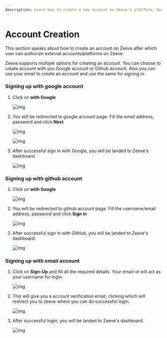 ```yaml
---
description: Learn how to create a new account on Zeeve's platform. Our step-by-step guide walks you through the process of setting up a secure and reliable account for accessing our API and tools.
---
```


# Account Creation

This section speaks about how to create an account on Zeeve after which user can authorize external accounts/platforms on Zeeve.

Zeeve supports multiple options for creating an account. You can choose to create account with you Google account or Github account. Also you can use your email to create an account and use the same for signing in.

### Signing up with google account

1. Click on **with Google** 

    ![img](./images/SignUpPage.png)

2. You will be redirected to google account page. Fill the email address, password and click **Next**

    ![img](./images/siginInGoogle-Email.png)

    ![img](./images/siginInGoogle-Password.png)

3. After successful sign in with Google, you will be landed to Zeeve's dashboard.
   
   ![img](./images/dashboard.png)

### Signing up with github account

1. Click on **with Google** 

    ![img](./images/SignUpPage.png)

2. You will be redirected to github account page. Fill the username/email address, password and click **Sign in**

    ![img](./images/ssiginInGithub.png)


3. After successful sign in with GitHub, you will be landed to Zeeve's dashboard.
   
   ![img](./images/dashboard.png)


### Signing up with email account

1. Click on **Sign-Up** and fill all the required details. Your email-id will act as your username for login.

    ![img](./images/SignUpPage.png)

2. This will give you a account verification email, clicking which will redirect you to zeeve where you can do successful login.

    ![img](./images/SignInPage.png)

3. After successful login, you will be landed to Zeeve's dashboard.
   
   ![img](./images/dashboard.png)



